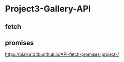 # Project3-Gallery-API

## fetch
## promises

https://bialka104b.github.io/API-fetch-promises-project-/
